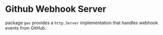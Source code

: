 # Github Webhook Server

package `gws` provides a `http.Server` implementation that handles webhook events from GitHub.